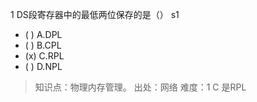 1
DS段寄存器中的最低两位保存的是（） s1
- ( ) A.DPL
- ( ) B.CPL
- (x) C.RPL
- ( ) D.NPL

> 知识点：物理内存管理。
> 出处：网络
> 难度：1
> C 是RPL

